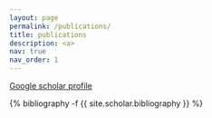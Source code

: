 ```yaml
---
layout: page
permalink: /publications/
title: publications
description: <a>
nav: true
nav_order: 1
---
```

<a href="https://scholar.google.com/citations?user=bnVC7-0AAAAJ&hl=en">Google scholar profile</a> 

<!-- _pages/publications.md -->
<div class="publications">

{% bibliography -f {{ site.scholar.bibliography }} %}

</div>
